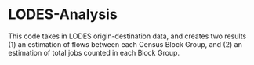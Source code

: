 # LODES-Analysis
This code takes in LODES origin-destination data, and creates two results (1) an estimation of flows between each Census Block Group, and (2) an estimation of total jobs counted in each Block Group.
